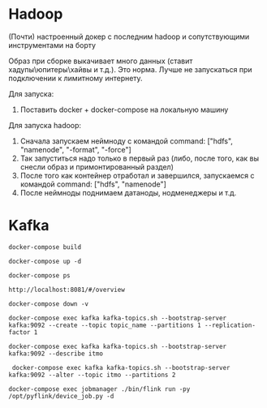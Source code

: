 # Hadoop
(Почти) настроенный докер с последним hadoop и сопутствующими инструментами на борту

Образ при сборке выкачивает много данных (ставит хадупы\юпитеры\хайвы и т.д.). Это норма.
Лучше не запускаться при подключении к лимитному интернету.

Для запуска:

1. Поставить docker + docker-compose на локальную машину

Для запуска hadoop:
1. Сначала запускаем неймноду с командой command: ["hdfs", "namenode", "-format", "-force"] 
2. Так запуститься надо только в первый раз (либо, после того, как вы снесли образ и примонтированный раздел)
3. После того как контейнер отработал и завершился, запускаемся с командой command: ["hdfs", "namenode"]
4. После неймноды поднимаем датаноды, нодменеджеры и т.д.

# Kafka

```commandline
docker-compose build
```

```commandline
docker-compose up -d
```

```commandline
docker-compose ps
```

```
http://localhost:8081/#/overview
```

```commandline
docker-compose down -v
```

```commandline
docker-compose exec kafka kafka-topics.sh --bootstrap-server kafka:9092 --create --topic topic_name --partitions 1 --replication-factor 1
```

```commandline
docker-compose exec kafka kafka-topics.sh --bootstrap-server kafka:9092 --describe itmo  
```

```commandline
 docker-compose exec kafka kafka-topics.sh --bootstrap-server kafka:9092 --alter --topic itmo --partitions 2
```

```commandline
docker-compose exec jobmanager ./bin/flink run -py /opt/pyflink/device_job.py -d  
```
